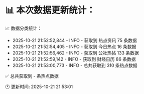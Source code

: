 📊 本次数据更新统计：
==========================

📈 数据分类统计：
- 2025-10-21 21:52:52,844 - INFO - 获取到 热点资讯 75 条数据
- 2025-10-21 21:52:54,405 - INFO - 获取到 今日热点 16 条数据
- 2025-10-21 21:52:56,462 - INFO - 获取到 公社热帖 133 条数据
- 2025-10-21 21:52:59,142 - INFO - 获取到 财经日历 86 条数据
- 2025-10-21 21:53:00,773 - INFO - 总共获取到 310 条热点数据

✅ 总共获取到 - 条热点数据

🕐 更新时间: 2025-10-21 21:53:01
